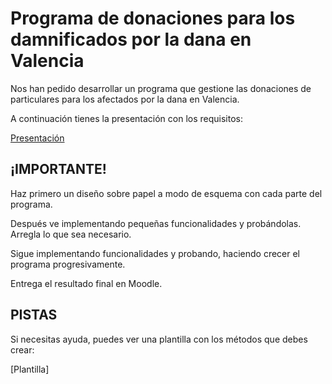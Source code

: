 # Programa de donaciones para los damnificados por la dana en Valencia
Nos han pedido desarrollar un programa que gestione
las donaciones de particulares para los
afectados por la dana en Valencia.

A continuación tienes la presentación con los requisitos:

[Presentación](https://www.canva.com/design/DAGYaR_mOVI/AeMKWw2xH5iKr_KTMjPMsw/edit?utm_content=DAGYaR_mOVI&utm_campaign=designshare&utm_medium=link2&utm_source=sharebutton)

## ¡IMPORTANTE!
Haz primero un diseño sobre papel a modo de esquema con cada parte del programa.

Después ve implementando pequeñas funcionalidades y probándolas. Arregla lo que sea necesario.

Sigue implementando funcionalidades y probando, haciendo crecer el programa progresivamente.

Entrega el resultado final en Moodle.

## PISTAS
Si necesitas ayuda, puedes ver una plantilla con los métodos que debes crear:

[Plantilla]